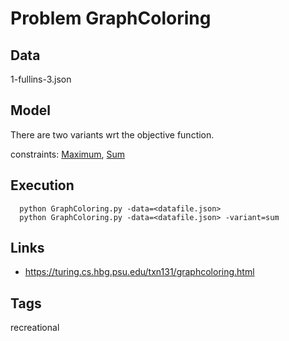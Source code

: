 # Problem GraphColoring


## Data
  1-fullins-3.json

## Model
  There are two variants wrt the objective function.

  constraints: [Maximum](http://pycsp.org/documentation/constraints/Maximum), [Sum](http://pycsp.org/documentation/constraints/Sum)

## Execution
```
  python GraphColoring.py -data=<datafile.json>
  python GraphColoring.py -data=<datafile.json> -variant=sum
```

## Links
  - https://turing.cs.hbg.psu.edu/txn131/graphcoloring.html

## Tags
  recreational
